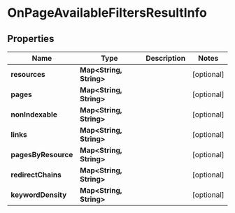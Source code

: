 

# OnPageAvailableFiltersResultInfo


## Properties

| Name | Type | Description | Notes |
|------------ | ------------- | ------------- | -------------|
|**resources** | **Map&lt;String, String&gt;** |  |  [optional] |
|**pages** | **Map&lt;String, String&gt;** |  |  [optional] |
|**nonIndexable** | **Map&lt;String, String&gt;** |  |  [optional] |
|**links** | **Map&lt;String, String&gt;** |  |  [optional] |
|**pagesByResource** | **Map&lt;String, String&gt;** |  |  [optional] |
|**redirectChains** | **Map&lt;String, String&gt;** |  |  [optional] |
|**keywordDensity** | **Map&lt;String, String&gt;** |  |  [optional] |



